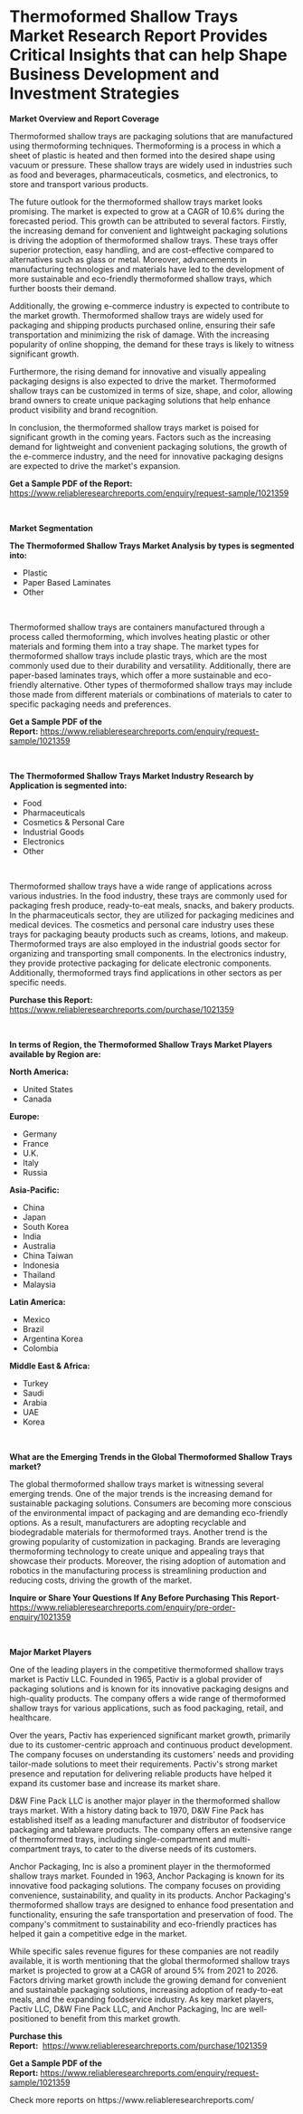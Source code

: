 <p><h1>Thermoformed Shallow Trays Market Research Report Provides Critical Insights that can help Shape Business Development and Investment Strategies</h1></p><p><strong>Market Overview and Report Coverage</strong></p>
<p><p>Thermoformed shallow trays are packaging solutions that are manufactured using thermoforming techniques. Thermoforming is a process in which a sheet of plastic is heated and then formed into the desired shape using vacuum or pressure. These shallow trays are widely used in industries such as food and beverages, pharmaceuticals, cosmetics, and electronics, to store and transport various products.</p><p>The future outlook for the thermoformed shallow trays market looks promising. The market is expected to grow at a CAGR of 10.6% during the forecasted period. This growth can be attributed to several factors. Firstly, the increasing demand for convenient and lightweight packaging solutions is driving the adoption of thermoformed shallow trays. These trays offer superior protection, easy handling, and are cost-effective compared to alternatives such as glass or metal. Moreover, advancements in manufacturing technologies and materials have led to the development of more sustainable and eco-friendly thermoformed shallow trays, which further boosts their demand.</p><p>Additionally, the growing e-commerce industry is expected to contribute to the market growth. Thermoformed shallow trays are widely used for packaging and shipping products purchased online, ensuring their safe transportation and minimizing the risk of damage. With the increasing popularity of online shopping, the demand for these trays is likely to witness significant growth.</p><p>Furthermore, the rising demand for innovative and visually appealing packaging designs is also expected to drive the market. Thermoformed shallow trays can be customized in terms of size, shape, and color, allowing brand owners to create unique packaging solutions that help enhance product visibility and brand recognition.</p><p>In conclusion, the thermoformed shallow trays market is poised for significant growth in the coming years. Factors such as the increasing demand for lightweight and convenient packaging solutions, the growth of the e-commerce industry, and the need for innovative packaging designs are expected to drive the market's expansion.</p></p>
<p><strong>Get a Sample PDF of the Report:</strong> <a href="https://www.reliableresearchreports.com/enquiry/request-sample/1021359">https://www.reliableresearchreports.com/enquiry/request-sample/1021359</a></p>
<p>&nbsp;</p>
<p><strong>Market Segmentation</strong></p>
<p><strong>The Thermoformed Shallow Trays Market Analysis by types is segmented into:</strong></p>
<p><ul><li>Plastic</li><li>Paper Based Laminates</li><li>Other</li></ul></p>
<p>&nbsp;</p>
<p><p>Thermoformed shallow trays are containers manufactured through a process called thermoforming, which involves heating plastic or other materials and forming them into a tray shape. The market types for thermoformed shallow trays include plastic trays, which are the most commonly used due to their durability and versatility. Additionally, there are paper-based laminates trays, which offer a more sustainable and eco-friendly alternative. Other types of thermoformed shallow trays may include those made from different materials or combinations of materials to cater to specific packaging needs and preferences.</p></p>
<p><strong>Get a Sample PDF of the Report:</strong>&nbsp;<a href="https://www.reliableresearchreports.com/enquiry/request-sample/1021359">https://www.reliableresearchreports.com/enquiry/request-sample/1021359</a></p>
<p>&nbsp;</p>
<p><strong>The Thermoformed Shallow Trays Market Industry Research by Application is segmented into:</strong></p>
<p><ul><li>Food</li><li>Pharmaceuticals</li><li>Cosmetics & Personal Care</li><li>Industrial Goods</li><li>Electronics</li><li>Other</li></ul></p>
<p>&nbsp;</p>
<p><p>Thermoformed shallow trays have a wide range of applications across various industries. In the food industry, these trays are commonly used for packaging fresh produce, ready-to-eat meals, snacks, and bakery products. In the pharmaceuticals sector, they are utilized for packaging medicines and medical devices. The cosmetics and personal care industry uses these trays for packaging beauty products such as creams, lotions, and makeup. Thermoformed trays are also employed in the industrial goods sector for organizing and transporting small components. In the electronics industry, they provide protective packaging for delicate electronic components. Additionally, thermoformed trays find applications in other sectors as per specific needs.</p></p>
<p><strong>Purchase this Report:</strong>&nbsp; <a href="https://www.reliableresearchreports.com/purchase/1021359">https://www.reliableresearchreports.com/purchase/1021359</a></p>
<p>&nbsp;</p>
<p><strong>In terms of Region, the Thermoformed Shallow Trays Market Players available by Region are:</strong></p>
<p>
    <p> <strong> North America: </strong>
        <ul>
            <li>United States</li>
            <li>Canada</li>
        </ul>
        </p> 
    <p> <strong> Europe: </strong>
        <ul>
            <li>Germany</li>
            <li>France</li>
            <li>U.K.</li>
            <li>Italy</li>
            <li>Russia</li>
        </ul>
        </p> 
    <p> <strong> Asia-Pacific: </strong>
        <ul>
            <li>China</li>
            <li>Japan</li>
            <li>South Korea</li>
            <li>India</li>
            <li>Australia</li>
            <li>China Taiwan</li>
            <li>Indonesia</li>
            <li>Thailand</li>
            <li>Malaysia</li>
        </ul>
        </p> 
    <p> <strong> Latin America: </strong>
        <ul>
            <li>Mexico</li>
            <li>Brazil</li>
            <li>Argentina Korea</li>
            <li>Colombia</li>
        </ul>
        </p> 
    <p> <strong> Middle East & Africa: </strong>
        <ul>
            <li>Turkey</li>
            <li>Saudi</li>
            <li>Arabia</li>
            <li>UAE</li>
            <li>Korea</li>
        </ul>
    </p>
    </p>
<p>&nbsp;</p>
<p><strong>What are the Emerging Trends in the Global Thermoformed Shallow Trays market?</strong></p>
<p><p>The global thermoformed shallow trays market is witnessing several emerging trends. One of the major trends is the increasing demand for sustainable packaging solutions. Consumers are becoming more conscious of the environmental impact of packaging and are demanding eco-friendly options. As a result, manufacturers are adopting recyclable and biodegradable materials for thermoformed trays. Another trend is the growing popularity of customization in packaging. Brands are leveraging thermoforming technology to create unique and appealing trays that showcase their products. Moreover, the rising adoption of automation and robotics in the manufacturing process is streamlining production and reducing costs, driving the growth of the market.</p></p>
<p><strong>Inquire or Share Your Questions If Any Before Purchasing This Report</strong>- <a href="https://www.reliableresearchreports.com/enquiry/pre-order-enquiry/1021359">https://www.reliableresearchreports.com/enquiry/pre-order-enquiry/1021359</a></p>
<p>&nbsp;</p>
<p><strong>Major Market Players</strong></p>
<p><p>One of the leading players in the competitive thermoformed shallow trays market is Pactiv LLC. Founded in 1965, Pactiv is a global provider of packaging solutions and is known for its innovative packaging designs and high-quality products. The company offers a wide range of thermoformed shallow trays for various applications, such as food packaging, retail, and healthcare.</p><p>Over the years, Pactiv has experienced significant market growth, primarily due to its customer-centric approach and continuous product development. The company focuses on understanding its customers' needs and providing tailor-made solutions to meet their requirements. Pactiv's strong market presence and reputation for delivering reliable products have helped it expand its customer base and increase its market share.</p><p>D&W Fine Pack LLC is another major player in the thermoformed shallow trays market. With a history dating back to 1970, D&W Fine Pack has established itself as a leading manufacturer and distributor of foodservice packaging and tableware products. The company offers an extensive range of thermoformed trays, including single-compartment and multi-compartment trays, to cater to the diverse needs of its customers.</p><p>Anchor Packaging, Inc is also a prominent player in the thermoformed shallow trays market. Founded in 1963, Anchor Packaging is known for its innovative food packaging solutions. The company focuses on providing convenience, sustainability, and quality in its products. Anchor Packaging's thermoformed shallow trays are designed to enhance food presentation and functionality, ensuring the safe transportation and preservation of food. The company's commitment to sustainability and eco-friendly practices has helped it gain a competitive edge in the market.</p><p>While specific sales revenue figures for these companies are not readily available, it is worth mentioning that the global thermoformed shallow trays market is projected to grow at a CAGR of around 5% from 2021 to 2026. Factors driving market growth include the growing demand for convenient and sustainable packaging solutions, increasing adoption of ready-to-eat meals, and the expanding foodservice industry. As key market players, Pactiv LLC, D&W Fine Pack LLC, and Anchor Packaging, Inc are well-positioned to benefit from this market growth.</p></p>
<p><strong>Purchase this Report:</strong>&nbsp;&nbsp;<a href="https://www.reliableresearchreports.com/purchase/1021359">https://www.reliableresearchreports.com/purchase/1021359</a></p>
<p></p>
<p><strong>Get a Sample PDF of the Report:</strong>&nbsp;<a href="https://www.reliableresearchreports.com/enquiry/request-sample/1021359">https://www.reliableresearchreports.com/enquiry/request-sample/1021359</a></p>
<p>Check more reports on https://www.reliableresearchreports.com/</p>